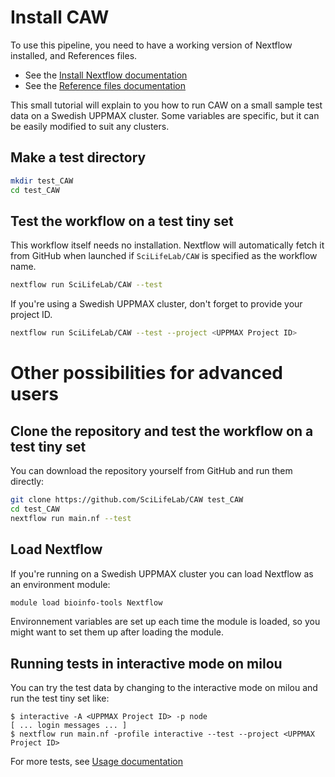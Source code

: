 # Install CAW
To use this pipeline, you need to have a working version of Nextflow installed, and References files.
- See the [Install Nextflow documentation](https://github.com/SciLifeLab/NGI-NextflowDocs/blob/master/docs/INSTALL.md)
- See the [Reference files documentation](REFERENCES.md)

This small tutorial will explain to you how to run CAW on a small sample test data on a Swedish UPPMAX cluster. Some variables are specific, but it can be easily modified to suit any clusters.

## Make a test directory

```bash
mkdir test_CAW
cd test_CAW
```

## Test the workflow on a test tiny set

This workflow itself needs no installation. Nextflow will automatically fetch it from GitHub when launched if `SciLifeLab/CAW` is specified as the workflow name.

```bash
nextflow run SciLifeLab/CAW --test
```

If you're using a Swedish UPPMAX cluster, don't forget to provide your project ID.

```bash
nextflow run SciLifeLab/CAW --test --project <UPPMAX Project ID>
```

# Other possibilities for advanced users

## Clone the repository and test the workflow on a test tiny set

You can download the repository yourself from GitHub and run them directly:

```bash
git clone https://github.com/SciLifeLab/CAW test_CAW
cd test_CAW
nextflow run main.nf --test
```

## Load Nextflow

If you're running on a Swedish UPPMAX cluster you can load Nextflow as an environment module:

```bash
module load bioinfo-tools Nextflow
```

Environnement variables are set up each time the module is loaded, so you might want to set them up after loading the module.

## Running tests in interactive mode on milou

You can try the test data by changing to the interactive mode on milou and run the test tiny set like:

```
$ interactive -A <UPPMAX Project ID> -p node
[ ... login messages ... ]
$ nextflow run main.nf -profile interactive --test --project <UPPMAX Project ID>
```

For more tests, see [Usage documentation](USAGE.md#test)
